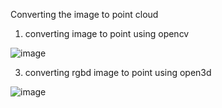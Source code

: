 Converting the image to point cloud 
1. converting image to point using opencv

   
![image](https://github.com/Ganesh-tamang/image2pointcloud/assets/86483060/f7a58d7b-1ccf-4f50-ade5-f426b7cdf629)


3. converting rgbd image to point using open3d


![image](https://github.com/Ganesh-tamang/image2pointcloud/assets/86483060/5c827c5b-3a00-452e-84b6-a5281d97d176)

